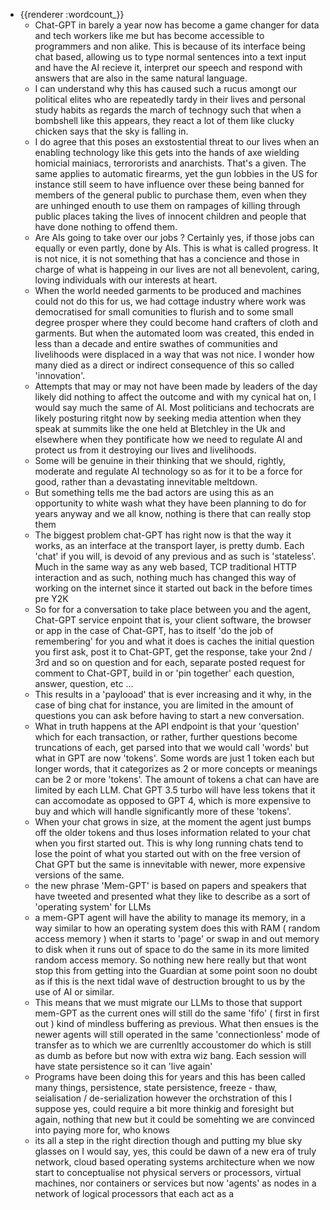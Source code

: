 - {{renderer :wordcount_}}
	- Chat-GPT in barely a year now has become a game changer for data and tech workers like me but has become accessible to programmers and non alike. This is because of its interface being chat based, allowing us to type normal sentences into a text input and have the AI recieve it, interpret our speech and respond with answers that are also in the same natural language.
	- I can understand why this has caused such a rucus amongt our political elites who are repeatedly tardy in their lives and personal study habits as regards the march of technogy such that when a bombshell like this appears, they react a lot of them like clucky chicken says that the sky is falling in.
	- I do agree that this poses an exstostential threat to our lives when an enabling technology like this gets into the hands of axe wielding homicial mainiacs, terrororists and anarchists. That's a given. The same applies to automatic firearms, yet the gun lobbies in the US for instance still seem to have influence over these being banned for members of the general public to purchase them, even when they are unhinged enouth to use them on rampages of killing through public places taking the lives of innocent children and people that have done nothing to offend them.
	- Are AIs going to take over our jobs ? Certainly yes, if those jobs can equally or even partly, done by AIs. This is what is called progress. It is not nice, it is not something that has a concience and those in charge of what is happeing in our lives are not all benevolent, caring, loving individuals with our interests at heart.
	- When the world needed garments to be produced and machines could not do this for us, we had cottage industry where work was democratised for small comunities to flurish and to some small degree prosper where they could become hand crafters of cloth and garments. But when the automated loom was created, this ended in less than a decade and entire swathes of communities and livelihoods were displaced in a way that was not nice. I wonder how many died as a direct or indirect consequence of this so called 'innovation'.
	- Attempts that may or may not have been made by leaders of the day likely did nothing to affect the outcome and with my cynical hat on, I would say much the same of AI. Most politicians and techocrats are likely posturing ritght now by seeking media attention when they speak at summits like the one held at Bletchley in the Uk and elsewhere when they pontificate how we need to regulate AI and protect us from it destroying our lives and livelihoods.
	- Some will be genuine in their thinking that we should, rightly, moderate and regulate AI technology so as for it to be a force for good, rather than a devastating innevitable meltdown.
	- But something tells me the bad actors are using this as an opportunity to white wash what they have been planning to do for years anyway and we all know, nothing is there that can really stop them
	- The biggest problem chat-GPT has right now is that the way it works, as an interface at the transport layer, is pretty dumb. Each 'chat' if you will, is devoid of any previous and as such is 'stateless'. Much in the same way as any web based, TCP traditional HTTP interaction and as such, nothing much has changed this way of working on the internet since it started out back in the before times pre Y2K
	- So for for a conversation to take place between you and the agent, Chat-GPT service enpoint that is, your client software, the browser or app in the case of Chat-GPT, has to itself 'do the job of remembering' for you and what it does is caches the initial question you first ask, post it to Chat-GPT, get the response, take your 2nd / 3rd and so on question and for each, separate posted request for comment to Chat-GPT, build in or 'pin together' each question, answer, question, etc ...
	- This results in a 'paylooad' that is ever increasing and it why, in the case of bing chat for instance, you are limited in the amount of questions you can ask before having to start a new conversation.
	- What in truth happens at the API endpoint is that your 'question' which for each transaction, or rather, further questions become truncations of each, get parsed into that we would call 'words' but what in GPT are now 'tokens'. Some words are just 1 token each but longer words, that it categorizes as 2 or more concepts or meanings can be 2 or more 'tokens'. The amount of tokens a chat can have are limited by each LLM. Chat GPT 3.5 turbo will have less tokens that it can accomodate as opposed to GPT 4, which is more expensive to buy and which will handle significantly more of these 'tokens'.
	- When your chat grows in size, at the moment the agent just bumps off the older tokens and thus loses information related to your chat when you first started out. This is why long running chats tend to lose the point of what you started out with on the free version of Chat GPT but the same is innevitable with newer, more expensive versions of the same.
	- the new phrase 'Mem-GPT' is based on papers and speakers that have tweeted and presented what they like to describe as a sort of 'operating system' for LLMs
	- a mem-GPT agent will have the ability to manage its memory, in a way similar to how an operating system does this with RAM ( random access memory ) when it starts to 'page' or swap in and out memory to disk when it runs out of space to do the same in its more limited random access memory. So nothing new here really but that wont stop this from getting into the Guardian at some point soon no doubt as if this is the next tidal wave of destruction brought to us by the use of AI or similar.
	- This means that we must migrate our LLMs to those that support mem-GPT as the current ones will still do the same 'fifo' ( first in first out ) kind of mindless buffering as previous. What then ensues is the newer agents will still operated in the same 'connectionless' mode of transfer as to which we are currenltly accoustomer do which is still as dumb as before but now with extra wiz bang. Each session will have state persistence so it can 'live again'
	- Programs have been doing this for years and this has been called many things, persistence, state persistence, freeze - thaw, seialisation / de-serialization however the orchstration of this I suppose yes, could require a bit more thinkig and foresight but again, nothing that new but it could be somehting we are convinced into paying more for, who knows
	- its all a step in the right direction though and putting my blue sky glasses on I would say, yes, this could be dawn of a new era of truly network, cloud based operating systems architecture when we now start to conceptualise not physical servers or processors, virtual machines, nor containers or services but now 'agents' as nodes in a network of logical processors that each act as a